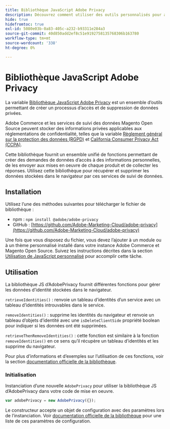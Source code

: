 ```yaml
---
title: Bibliothèque JavaScript Adobe Privacy
description: Découvrez comment utiliser des outils personnalisés pour accéder aux informations personnelles des clients et les supprimer collectées par Adobe Commerce et Magento Open Source.
hide: true
hidefromtoc: true
exl-id: 5080e03b-0a83-405c-a232-b93311e284a3
source-git-commit: 40d850add2ef8c51e9192758135768306b163780
workflow-type: tm+mt
source-wordcount: '338'
ht-degree: 0%

---
```


# Bibliothèque JavaScript Adobe Privacy

<!-- TODO: Remove hide metadata when the library has been integrated with Commerce. -->

La variable [Bibliothèque JavaScript Adobe Privacy](https://experienceleague.adobe.com/docs/experience-platform/privacy/js-library.html) est un ensemble d’outils permettant de créer un processus d’accès et de suppression de données privées.

Adobe Commerce et les services de suivi des données Magento Open Source peuvent stocker des informations privées applicables aux réglementations de confidentialité, telles que la variable [Règlement général sur la protection des données (RGPD)](gdpr.md) et [California Consumer Privacy Act (CCPA)](ccpa.md).

Cette bibliothèque fournit un ensemble unifié de fonctions permettant de créer des demandes de données d’accès à des informations personnelles, de les envoyer aux mises en oeuvre de chaque produit et de collecter les réponses. Utilisez cette bibliothèque pour récupérer et supprimer les données stockées dans le navigateur par ces services de suivi de données.

## Installation

Utilisez l’une des méthodes suivantes pour télécharger le fichier de bibliothèque :

- npm : `npm install @adobe/adobe-privacy`
- GitHub : [https://github.com/Adobe-Marketing-Cloud/adobe-privacy](https://github.com/Adobe-Marketing-Cloud/adobe-privacy)

Une fois que vous disposez du fichier, vous devez l’ajouter à un module ou à un thème personnalisé installé dans votre instance Adobe Commerce et Magento Open Source. Suivez les instructions décrites dans la section [Utilisation de JavaScript personnalisé](https://developer.adobe.com/commerce/frontend-core/javascript/custom/) pour accomplir cette tâche.

## Utilisation

La bibliothèque JS d’AdobePrivacy fournit différentes fonctions pour gérer les données d’identité stockées dans le navigateur.

`retrieveIdentities()`
: renvoie un tableau d’identités d’un service avec un tableau d’identités introuvables dans le service.

`removeIdentities()`
: supprime les identités du navigateur et renvoie un tableau d’objets d’identité avec une `isDeleteClientSide` propriété boolean pour indiquer si les données ont été supprimées.

`retrieveThenRemoveIdentities()`
: cette fonction est similaire à la fonction `removeIdentities()` en ce sens qu’il récupère un tableau d’identités et les supprime du navigateur.

Pour plus d’informations et d’exemples sur l’utilisation de ces fonctions, voir la section [documentation officielle de la bibliothèque](https://experienceleague.adobe.com/docs/experience-platform/privacy/js-library.html).

### Initialisation

Instanciation d’une nouvelle `AdobePrivacy` pour utiliser la bibliothèque JS d’AdobePrivacy dans votre code de mise en oeuvre.

```js
var adobePrivacy = new AdobePrivacy({});
```

Le constructeur accepte un objet de configuration avec des paramètres lors de l’instanciation.
Voir [documentation officielle de la bibliothèque](https://experienceleague.adobe.com/docs/experience-platform/privacy/js-library.html) pour une liste de ces paramètres de configuration.
